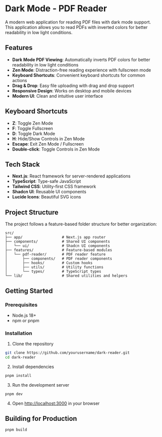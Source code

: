 # Dark Mode - PDF Reader

A modern web application for reading PDF files with dark mode support. This application allows you to read PDFs with inverted colors for better readability in low light conditions.

## Features

- **Dark Mode PDF Viewing**: Automatically inverts PDF colors for better readability in low light conditions
- **Zen Mode**: Distraction-free reading experience with fullscreen mode
- **Keyboard Shortcuts**: Convenient keyboard shortcuts for common actions
- **Drag & Drop**: Easy file uploading with drag and drop support
- **Responsive Design**: Works on desktop and mobile devices
- **Modern UI**: Clean and intuitive user interface

## Keyboard Shortcuts

- **Z**: Toggle Zen Mode
- **F**: Toggle Fullscreen
- **D**: Toggle Dark Mode
- **H**: Hide/Show Controls in Zen Mode
- **Escape**: Exit Zen Mode / Fullscreen
- **Double-click**: Toggle Controls in Zen Mode

## Tech Stack

- **Next.js**: React framework for server-rendered applications
- **TypeScript**: Type-safe JavaScript
- **Tailwind CSS**: Utility-first CSS framework
- **Shadcn UI**: Reusable UI components
- **Lucide Icons**: Beautiful SVG icons

## Project Structure

The project follows a feature-based folder structure for better organization:

```
src/
├── app/                  # Next.js app router
├── components/           # Shared UI components
│   └── ui/               # Shadcn UI components
├── features/             # Feature-based modules
│   └── pdf-reader/       # PDF reader feature
│       ├── components/   # PDF reader components
│       ├── hooks/        # Custom hooks
│       ├── utils/        # Utility functions
│       └── types/        # TypeScript types
└── lib/                  # Shared utilities and helpers
```

## Getting Started

### Prerequisites

- Node.js 18+
- npm or pnpm

### Installation

1. Clone the repository

```bash
git clone https://github.com/yourusername/dark-reader.git
cd dark-reader
```

2. Install dependencies

```bash
pnpm install
```

3. Run the development server

```bash
pnpm dev
```

4. Open [http://localhost:3000](http://localhost:3000) in your browser

## Building for Production

```bash
pnpm build
```

